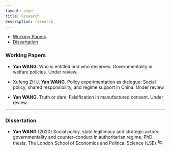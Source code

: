 ```yaml
---
layout: page
title: Research
description: research
---
```


<div class="navbar">
    <div class="navbar-inner">
        <ul class="nav">
            <!--li><a href="#articles">Articles</a></li-->
            <li><a href="#workingpaper">Working Papers</a></li>
            <li><a href="#thesis">Dissertation</a></li>
        </ul>
    </div>
</div>

### <a name="workingpaper"></a>Working Papers

- **Yan WANG**. Who is entitled and who deserves: Governmentality in welfare policies. Under review.

- Xufeng ZHU, **Yan WANG**. Policy experimentation as dialogue: Social policy, shared responsibility, and regime support in China. Under review.

- **Yan WANG**. Truth or dare: Falsification in manufactured consent. Under review.

---

### <a name="thesis"></a>Dissertation

- **Yan WANG** (2020) Social policy, state legitimacy and strategic actors: governmentality and counter-conduct in authoritarian regime. PhD thesis, The London School of Economics and Political Science (LSE).[![Abstract](assets/icons16/pubmed-icon.png)](http://etheses.lse.ac.uk/4111/)

